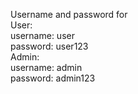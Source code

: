 Username and password for             
User:           
  username: user             
  password: user123        
Admin:                        
  username: admin                       
  password: admin123                   
